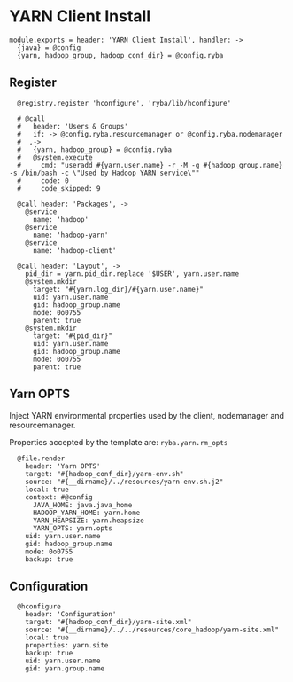 
# YARN Client Install

    module.exports = header: 'YARN Client Install', handler: ->
      {java} = @config
      {yarn, hadoop_group, hadoop_conf_dir} = @config.ryba

## Register

      @registry.register 'hconfigure', 'ryba/lib/hconfigure'

      # @call
      #   header: 'Users & Groups'
      #   if: -> @config.ryba.resourcemanager or @config.ryba.nodemanager
      #  ,->
      #   {yarn, hadoop_group} = @config.ryba
      #   @system.execute
      #     cmd: "useradd #{yarn.user.name} -r -M -g #{hadoop_group.name} -s /bin/bash -c \"Used by Hadoop YARN service\""
      #     code: 0
      #     code_skipped: 9

      @call header: 'Packages', ->
        @service
          name: 'hadoop'
        @service
          name: 'hadoop-yarn'
        @service
          name: 'hadoop-client'

      @call header: 'Layout', ->
        pid_dir = yarn.pid_dir.replace '$USER', yarn.user.name
        @system.mkdir
          target: "#{yarn.log_dir}/#{yarn.user.name}"
          uid: yarn.user.name
          gid: hadoop_group.name
          mode: 0o0755
          parent: true
        @system.mkdir
          target: "#{pid_dir}"
          uid: yarn.user.name
          gid: hadoop_group.name
          mode: 0o0755
          parent: true

## Yarn OPTS

Inject YARN environmental properties used by the client, nodemanager and
resourcemanager.

Properties accepted by the template are: `ryba.yarn.rm_opts`   

      @file.render
        header: 'Yarn OPTS'
        target: "#{hadoop_conf_dir}/yarn-env.sh"
        source: "#{__dirname}/../resources/yarn-env.sh.j2"
        local: true
        context: #@config
          JAVA_HOME: java.java_home
          HADOOP_YARN_HOME: yarn.home
          YARN_HEAPSIZE: yarn.heapsize
          YARN_OPTS: yarn.opts
        uid: yarn.user.name
        gid: hadoop_group.name
        mode: 0o0755
        backup: true

## Configuration

      @hconfigure
        header: 'Configuration'
        target: "#{hadoop_conf_dir}/yarn-site.xml"
        source: "#{__dirname}/../../resources/core_hadoop/yarn-site.xml"
        local: true
        properties: yarn.site
        backup: true
        uid: yarn.user.name
        gid: yarn.group.name
